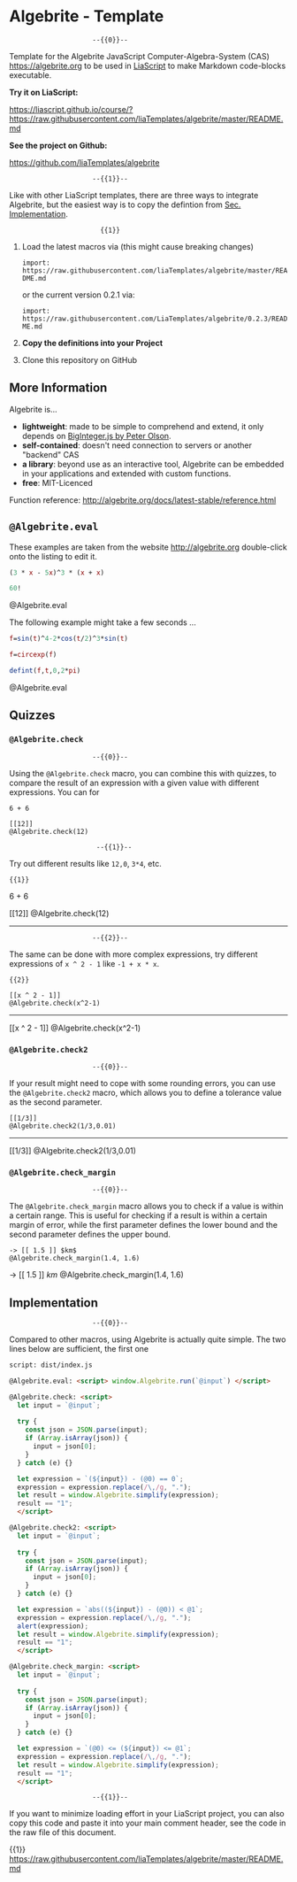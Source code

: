 <!--
author:   André Dietrich

email:    andre.dietrich@ovgu.de

version:  0.3.0

language: en

narrator: US English Female

logo:     https://live.staticflickr.com/7327/11125348744_2a75b75427_b.jpg

comment:  Template for the Algebrite JavaScript Computer-Algebra-System (CAS).

script:   dist/index.js

attribute: [Algebrite](http://algebrite.org/)
           by [Davide Della Casa](http://davidedc.com/)
           is licensed under [MIT](https://opensource.org/licenses/MIT)

@Algebrite.eval: <script> window.Algebrite.run(`@input`) </script>

@Algebrite.check: <script>
  let input = `@input`;
  
  try {
    const json = JSON.parse(input);
    if (Array.isArray(json)) {
      input = json[0];
    } 
  } catch (e) {}

  let expression = `(${input}) - (@0) == 0`;
  expression = expression.replace(/\,/g, ".");
  let result = window.Algebrite.simplify(expression);
  result == "1";
  </script>

@Algebrite.check2: <script>
  let input = `@input`;
  
  try {
    const json = JSON.parse(input);
    if (Array.isArray(json)) {
      input = json[0];
    } 
  } catch (e) {}

  let expression = `abs((${input}) - (@0)) < @1`;
  expression = expression.replace(/\,/g, ".");
  alert(expression);
  let result = window.Algebrite.simplify(expression);
  result == "1";
  </script>

@Algebrite.check_margin: <script>
  let input = `@input`;
  
  try {
    const json = JSON.parse(input);
    if (Array.isArray(json)) {
      input = json[0];
    } 
  } catch (e) {}

  let expression = `(@0) <= (${input}) <= @1`;
  expression = expression.replace(/\,/g, ".");
  let result = window.Algebrite.simplify(expression);
  result == "1";
  </script>

-->

# Algebrite - Template

                         --{{0}}--
Template for the Algebrite JavaScript Computer-Algebra-System (CAS)
https://algebrite.org to be used in [LiaScript](https://LiaScript.github.io) to
make Markdown code-blocks executable.

__Try it on LiaScript:__

https://liascript.github.io/course/?https://raw.githubusercontent.com/liaTemplates/algebrite/master/README.md

__See the project on Github:__

https://github.com/liaTemplates/algebrite

                         --{{1}}--
Like with other LiaScript templates, there are three ways to integrate
Algebrite, but the easiest way is to copy the defintion from
[Sec. Implementation](#4).

                           {{1}}
1. Load the latest macros via (this might cause breaking changes)

   `import: https://raw.githubusercontent.com/liaTemplates/algebrite/master/README.md`

   or the current version 0.2.1 via:

   `import: https://raw.githubusercontent.com/LiaTemplates/algebrite/0.2.3/README.md`

2. __Copy the definitions into your Project__

3. Clone this repository on GitHub


## More Information

Algebrite is...

* __lightweight__:    made to be simple to comprehend and extend, it only
                      depends on [BigInteger.js by Peter Olson](https://github.com/peterolson/BigInteger.js).
* __self-contained__: doesn't need connection to servers or another "backend" CAS
* __a library__:      beyond use as an interactive tool, Algebrite can be
                      embedded in your applications and extended with custom
                      functions.
* __free__:           MIT-Licenced

Function reference: http://algebrite.org/docs/latest-stable/reference.html


## `@Algebrite.eval`

These examples are taken from the website http://algebrite.org double-click onto
the listing to edit it.

``` Maxima
(3 * x - 5x)^3 * (x + x)

60!
```
@Algebrite.eval

The following example might take a few seconds ...

```Maxima
f=sin(t)^4-2*cos(t/2)^3*sin(t)

f=circexp(f)

defint(f,t,0,2*pi)
```
@Algebrite.eval

## Quizzes

### `@Algebrite.check`

                         --{{0}}--
Using the `@Algebrite.check` macro, you can combine this with quizzes, to compare the result of an expression with a given value with different expressions. You can for 


```
6 + 6

[[12]]
@Algebrite.check(12)
```

                          --{{1}}--
Try out different results like `12,0`, `3*4`, etc.

    {{1}}
<div>

6 + 6

[[12]]
@Algebrite.check(12)

----

</div>



                         --{{2}}--
The same can be done with more complex expressions, try different expressions of `x ^ 2 - 1` like `-1 + x * x`.


    {{2}}
<div>

```
[[x ^ 2 - 1]]
@Algebrite.check(x^2-1)
```

----

[[x ^ 2 - 1]]
@Algebrite.check(x^2-1)

</div>

### `@Algebrite.check2`

                         --{{0}}--
If your result might need to cope with some rounding errors, you can use the
`@Algebrite.check2` macro, which allows you to define a tolerance value as the second parameter.

<div>

```
[[1/3]]
@Algebrite.check2(1/3,0.01)
```

----

[[1/3]]
@Algebrite.check2(1/3,0.01)

</div>


### `@Algebrite.check_margin`

                         --{{0}}--
The `@Algebrite.check_margin` macro allows you to check if a value is within a certain range. This is useful for checking if a result is within a certain margin of error, while the first parameter defines the lower bound and the second parameter defines the upper bound.


```
-> [[ 1.5 ]] $km$
@Algebrite.check_margin(1.4, 1.6)
```

-> [[ 1.5 ]] $km$
@Algebrite.check_margin(1.4, 1.6)


## Implementation

                         --{{0}}--
Compared to other macros, using Algebrite is actually quite simple. The two
lines below are sufficient, the first one


``` html
script: dist/index.js

@Algebrite.eval: <script> window.Algebrite.run(`@input`) </script>

@Algebrite.check: <script>
  let input = `@input`;
  
  try {
    const json = JSON.parse(input);
    if (Array.isArray(json)) {
      input = json[0];
    } 
  } catch (e) {}

  let expression = `(${input}) - (@0) == 0`;
  expression = expression.replace(/\,/g, ".");
  let result = window.Algebrite.simplify(expression);
  result == "1";
  </script>

@Algebrite.check2: <script>
  let input = `@input`;
  
  try {
    const json = JSON.parse(input);
    if (Array.isArray(json)) {
      input = json[0];
    } 
  } catch (e) {}

  let expression = `abs((${input}) - (@0)) < @1`;
  expression = expression.replace(/\,/g, ".");
  alert(expression);
  let result = window.Algebrite.simplify(expression);
  result == "1";
  </script>

@Algebrite.check_margin: <script>
  let input = `@input`;
  
  try {
    const json = JSON.parse(input);
    if (Array.isArray(json)) {
      input = json[0];
    } 
  } catch (e) {}

  let expression = `(@0) <= (${input}) <= @1`;
  expression = expression.replace(/\,/g, ".");
  let result = window.Algebrite.simplify(expression);
  result == "1";
  </script>
```

                         --{{1}}--
If you want to minimize loading effort in your LiaScript project, you can also
copy this code and paste it into your main comment header, see the code in the
raw file of this document.

{{1}} https://raw.githubusercontent.com/liaTemplates/algebrite/master/README.md
